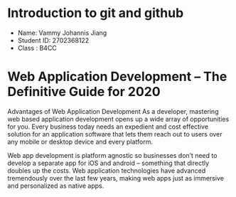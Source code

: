 # Introduction to git and github

- Name: Vammy Johannis Jiang
- Student ID: 2702368122
- Class : B4CC

# Web Application Development – The Definitive Guide for 2020

Advantages of Web Application Development
As a developer, mastering web based application development opens up a wide array of opportunities for you. Every business today needs an expedient and cost effective solution for an application software that lets them reach out to users over any mobile or desktop device and every platform.

Web app development is platform agnostic so businesses don’t need to develop a separate app for iOS and android – something that directly doubles up the costs.
Web application technologies have advanced tremendously over the last few years, making web apps just as immersive and personalized as native apps.
